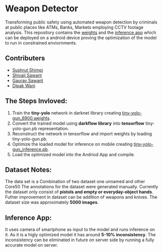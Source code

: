 # Weapon Detector
Transforming public safety using automated weapon detection by criminals at public places like ATMs, Banks, Markets employing CCTV footage analysis. This repository contains the [weights](../master/Model_Files) and the [inference app](../master/Inference_Andriod_App) which can be deployed on a android device proving the optimization of the model to run in constrained enviornments.

## Contributers
- [Sushrut Shimpi](https://github.com/sushi97)
- [Shivaji Sawant](https://github.com/sawantshivaji1997)
- [Gaurav Sawant](https://github.com/gauravsawant)
- [Dipak Wani](https://github.com/wandip)

## The Steps Invloved:

1. Train the **tiny-yolo** network in darknet library creating [tiny-yolo-gun_6900.weights](../master/Model_Files).
2. Convert the trained model using **darkflow library** into **tensorflow** tiny-yolo-gun.pb representation.
3. Reconstruct the network in tensorflow and import weights by loading tiny-yolo-gun.pb.
4. Optimize the loaded model for inference on mobile creating [tiny-yolo-gun_inference.pb](../master/Model_Files).
5. Load the optimized model into the Andriod App and compile.

## Dataset Notes:

The data set is a Combination of two dataset one unnamed and other Core50
The annotations for the dataset were generated manually.
Currently the dataset only consist of **pistols and empty or everyday-object hands**.
Futher improvement in dataset can be addition of weapons and knives.
The dataset size was approximately **5000 images**.

## Inference App:

It uses camera of smartphone as input to the model and runs inference on it.
As it is a higly optimized model it has around **5-10% inconsistency**.
The inconsistency can be eliminated in future on server side by running a fully accurate model on server.
